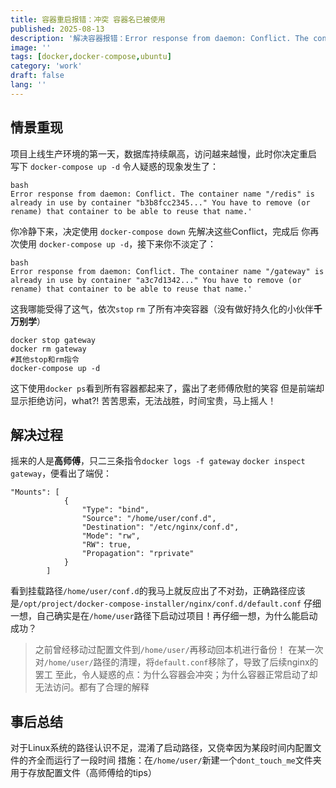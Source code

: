 ```yaml
---
title: 容器重启报错：冲突 容器名已被使用
published: 2025-08-13
description: '解决容器报错：Error response from daemon: Conflict. The container name "/redis" is already in use by container "b3b8fcc2345..." You have to remove (or rename) that container to be able to reuse that name.'
image: ''
tags: [docker,docker-compose,ubuntu]
category: 'work'
draft: false 
lang: ''
---
```


## 情景重现

项目上线生产环境的第一天，数据库持续飙高，访问越来越慢，此时你决定重启
写下 `docker-compose up -d` 令人疑惑的现象发生了：
```
bash
Error response from daemon: Conflict. The container name "/redis" is already in use by container "b3b8fcc2345..." You have to remove (or rename) that container to be able to reuse that name.'
```
你冷静下来，决定使用 `docker-compose down` 先解决这些Conflict，完成后
你再次使用 `docker-compose up -d`，接下来你不淡定了：
 ```
bash
Error response from daemon: Conflict. The container name "/gateway" is already in use by container "a3c7d1342..." You have to remove (or rename) that container to be able to reuse that name.'
```
这我哪能受得了这气，依次`stop` `rm` 了所有冲突容器（没有做好持久化的小伙伴**千万别学**）
```
docker stop gateway
docker rm gateway
#其他stop和rm指令
docker-compose up -d
```
这下使用`docker ps`看到所有容器都起来了，露出了老师傅欣慰的笑容
但是前端却显示拒绝访问，what?!
苦苦思索，无法战胜，时间宝贵，马上摇人！

## 解决过程

摇来的人是**高师傅**，只二三条指令`docker logs -f gateway` `docker inspect gateway`，便看出了端倪：
```
"Mounts": [
            {
                "Type": "bind",
                "Source": "/home/user/conf.d",
                "Destination": "/etc/nginx/conf.d",
                "Mode": "rw",
                "RW": true,
                "Propagation": "rprivate"
            }
        ]
```
看到挂载路径`/home/user/conf.d`的我马上就反应出了不对劲，正确路径应该是`/opt/project/docker-compose-installer/nginx/conf.d/default.conf`
仔细一想，自己确实是在`/home/user`路径下启动过项目！再仔细一想，为什么能启动成功？
> 之前曾经移动过配置文件到`/home/user/`再移动回本机进行备份！
> 在某一次对`/home/user/`路径的清理，将`default.conf`移除了，导致了后续nginx的罢工
至此，令人疑惑的点：为什么容器会冲突；为什么容器正常启动了却无法访问。都有了合理的解释

## 事后总结

对于Linux系统的路径认识不足，混淆了启动路径，又侥幸因为某段时间内配置文件的齐全而运行了一段时间
措施：在`/home/user/`新建一个`dont_touch_me`文件夹用于存放配置文件（高师傅给的tips）